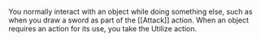 You normally interact with an object while doing something else, such as when you draw a sword as part of the [[Attack]] action. When an object requires an action for its use, you take the Utilize action.